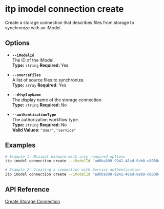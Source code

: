 # itp imodel connection create

Create a storage connection that describes files from storage to synchronize with an iModel.

## Options

- **`--iModelId`**  
  The ID of the iModel.  
  **Type:** `string` **Required:** Yes

- **`--sourceFiles`**  
  A list of source files to synchronize.  
  **Type:** `array` **Required:** Yes

- **`--displayName`**  
  The display name of the storage connection.  
  **Type:** `string` **Required:** No

- **`--authenticationType`**  
  The authorization workflow type.  
  **Type:** `string` **Required:** No  
  **Valid Values:** `"User"`, `"Service"`

## Examples

```bash
# Example 1: Minimal example with only required options
itp imodel connection create --iModelId "ad0ba809-9241-48ad-9eb0-c8038c1a1d51" --sourceFiles "file1.dwg file2.dgn"

# Example 2: Creating a connection with Service authentication
itp imodel connection create --iModelId "ad0ba809-9241-48ad-9eb0-c8038c1a1d51" --displayName "Engineering Files" --authenticationType "Service" --sourceFiles "blueprints.pdf model.ifc"
```

## API Reference

[Create Storage Connection](https://developer.bentley.com/apis/synchronization/operations/create-storage-connection/)
